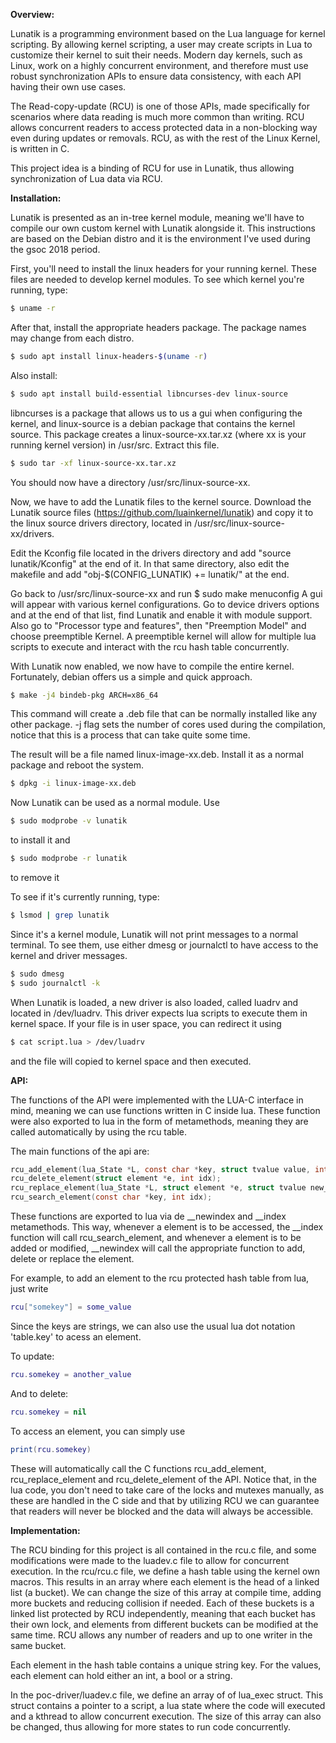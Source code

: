 **Overview:**

Lunatik is a programming environment based on the Lua language for kernel scripting. By allowing kernel scripting, a user may create scripts in Lua to customize their kernel to suit their needs. Modern day kernels, such as Linux, work on a highly concurrent environment, and therefore must use robust synchronization APIs to ensure data consistency, with each API having their own use cases.

The Read-copy-update (RCU) is one of those APIs, made specifically for scenarios where data reading is much more common than writing. RCU allows concurrent readers to access protected data in a non-blocking way even during updates or removals. RCU, as with the rest of the Linux Kernel, is written in C.

This project idea is a binding of RCU for use in Lunatik, thus allowing synchronization of Lua data via RCU.

**Installation:**

Lunatik is presented as an in-tree kernel module, meaning we'll have to compile our own custom kernel with Lunatik alongside it. This instructions are based on the Debian distro and it is the environment I've used during the gsoc 2018 period.

First, you'll need to install the linux headers for your running kernel. These files are needed to develop kernel modules. To see which kernel you're running, type:
```bash
$ uname -r
```

After that, install the appropriate headers package. The package names may change from each distro.
```bash
$ sudo apt install linux-headers-$(uname -r)
```

Also install:
```bash
$ sudo apt install build-essential libncurses-dev linux-source
```

libncurses is a package that allows us to us a gui when configuring the kernel, and linux-source is a debian package that contains the kernel source. This package creates a linux-source-xx.tar.xz (where xx is your running kernel version) in /usr/src. Extract this file.
```bash
$ sudo tar -xf linux-source-xx.tar.xz
```

You should now have a directory /usr/src/linux-source-xx.

Now, we have to add the Lunatik files to the kernel source. Download the Lunatik source files (https://github.com/luainkernel/lunatik) and copy it to the linux source drivers directory, located in /usr/src/linux-source-xx/drivers.

Edit the Kconfig file located in the drivers directory and add "source lunatik/Kconfig" at the end of it.
In that same directory, also edit the makefile and add "obj-$(CONFIG_LUNATIK) += lunatik/" at the end.

Go back to /usr/src/linux-source-xx and run $ sudo make menuconfig
A gui will appear with various kernel configurations. Go to device drivers options and at the end of that list, find Lunatik and enable it with module support.
Also go to "Processor type and features", then "Preemption Model" and choose preemptible Kernel.
A preemptible kernel will allow for multiple lua scripts to execute and interact with the rcu hash table concurrently.

With Lunatik now enabled, we now have to compile the entire kernel. Fortunately, debian offers us a simple and quick approach.
```bash
$ make -j4 bindeb-pkg ARCH=x86_64
```
This command will create a .deb file that can be normally installed like any other package.
-j flag sets the number of cores used during the compilation, notice that this is a process that can take quite some time.

The result will be a file named linux-image-xx.deb. Install it as a normal package and reboot the system.
```bash
$ dpkg -i linux-image-xx.deb
```

Now Lunatik can be used as a normal module. Use 
```bash 
$ sudo modprobe -v lunatik
``` 
to install it and
```bash
$ sudo modprobe -r lunatik
```
to remove it

To see if it's currently running, type:
```bash
$ lsmod | grep lunatik
```

Since it's a kernel module, Lunatik will not print messages to a normal terminal. To see them, use either dmesg or journalctl to have access to the kernel and driver messages.
```bash
$ sudo dmesg
$ sudo journalctl -k
```

When Lunatik is loaded, a new driver is also loaded, called luadrv and located in /dev/luadrv. This driver expects lua scripts to execute them in kernel space. If your file is in user space, you can redirect it using
```bash
$ cat script.lua > /dev/luadrv
```
and the file will copied to kernel space and then executed.

**API:**

The functions of the API were implemented with the LUA-C interface in mind, meaning we can use functions written in C inside lua. These function were also exported to lua in the form of metamethods, meaning they are called automatically by using the rcu table.

The main functions of the api are:
```C
rcu_add_element(lua_State *L, const char *key, struct tvalue value, int idx);
rcu_delete_element(struct element *e, int idx);
rcu_replace_element(lua_State *L, struct element *e, struct tvalue new_value, int idx);
rcu_search_element(const char *key, int idx);
```
These functions are exported to lua via de __newindex and __index metamethods. This way, whenever a element is to be accessed, the __index function will call rcu_search_element, and whenever a element is to be added or modified, __newindex will call the appropriate function to add, delete or replace the element.

For example, to add an element to the rcu protected hash table from lua, just write
```lua
rcu["somekey"] = some_value
```
Since the keys are strings, we can also use the usual lua dot notation 'table.key' to acess an element.

To update:
```lua
rcu.somekey = another_value
```

And to delete:
```lua
rcu.somekey = nil
```

To access an element, you can simply use
```lua
print(rcu.somekey)
```

These will automatically call the C functions rcu_add_element, rcu_replace_element and rcu_delete_element of the API. Notice that, in the lua code, you don't need to take care of the locks and mutexes manually, as these are handled in the C side and that by utilizing RCU we can guarantee that readers will never be blocked and the data will always be accessible.

**Implementation:**

The RCU binding for this project is all contained in the rcu.c file, and some modifications were made to the luadev.c file to allow for concurrent execution. In the rcu/rcu.c file, we define a hash table using the kernel own macros. This results in an array where each element is the head of a linked list (a bucket). We can change the size of this array at compile time, adding more buckets and reducing collision if needed. Each of these buckets is a linked list protected by RCU independently, meaning that each bucket has their own lock, and elements from different buckets can be modified at the same time. RCU allows any number of readers and up to one writer in the same bucket.

Each element in the hash table contains a unique string key. For the values, each element can hold either an int, a bool or a string.

In the poc-driver/luadev.c file, we define an array of of lua_exec struct. This struct contains a pointer to a script, a lua state where the code will executed and a kthread to allow concurrent execution. The size of this array can also be changed, thus allowing for more states to run code concurrently.
